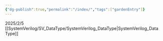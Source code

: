 ```yaml
---
{"dg-publish":true,"permalink":"/index/","tags":["gardenEntry"]}
---
```


2025/2/5 [[SystemVerilog/SV_DataType/SystemVerilog_DataType\|SystemVerilog_DataType]]
